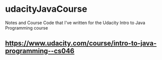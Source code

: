 # udacityJavaCourse
Notes and Course Code that I've written for the Udacity Intro to Java Programming course

## https://www.udacity.com/course/intro-to-java-programming--cs046
